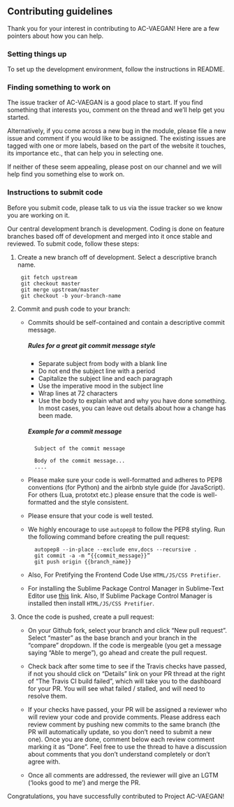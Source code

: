 ## Contributing guidelines

Thank you for your interest in contributing to AC-VAEGAN! Here are a few pointers about how you can help.

### Setting things up

To set up the development environment, follow the instructions in README.

### Finding something to work on

The issue tracker of AC-VAEGAN is a good place to start. If you find something that interests you, comment on the thread and we’ll help get you started.

Alternatively, if you come across a new bug in the module, please file a new issue and comment if you would like to be assigned. The existing issues are tagged with one or more labels, based on the part of the website it touches, its importance etc., that can help you in selecting one.

If neither of these seem appealing, please post on our channel and we will help find you something else to work on.

### Instructions to submit code

Before you submit code, please talk to us via the issue tracker so we know you are working on it.

Our central development branch is development. Coding is done on feature branches based off of development and merged into it once stable and reviewed. To submit code, follow these steps:

1. Create a new branch off of development. Select a descriptive branch name.

        git fetch upstream
        git checkout master
        git merge upstream/master
        git checkout -b your-branch-name

2. Commit and push code to your branch:

    - Commits should be self-contained and contain a descriptive commit message.
        ##### Rules for a great git commit message style
        - Separate subject from body with a blank line
        - Do not end the subject line with a period
        - Capitalize the subject line and each paragraph
        - Use the imperative mood in the subject line
        - Wrap lines at 72 characters
        - Use the body to explain what and why you have done something. In most cases, you can leave out details about how a change has been made.

        ##### Example for a commit message
            Subject of the commit message

            Body of the commit message...
            ....

    - Please make sure your code is well-formatted and adheres to PEP8 conventions (for Python) and the airbnb style guide (for JavaScript). For others (Lua, prototxt etc.) please ensure that the code is well-formatted and the style consistent.
    - Please ensure that your code is well tested.
    - We highly encourage to use `autopep8` to follow the PEP8 styling. Run the following command before creating the pull request:

            autopep8 --in-place --exclude env,docs --recursive .     
            git commit -a -m “{{commit_message}}”
            git push origin {{branch_name}}
    - Also, For Pretifying the Frontend Code Use ```HTML/JS/CSS Pretifier```.
    - For installing the Sublime Package Control Manager in Sublime-Text Editor use [this](https://packagecontrol.io/installation#st2) link. Also, If Sublime Package Control Manager is installed then install ```HTML/JS/CSS Pretifier```.

3. Once the code is pushed, create a pull request:

    - On your Github fork, select your branch and click “New pull request”. Select “master” as the base branch and your branch in the “compare” dropdown.
If the code is mergeable (you get a message saying “Able to merge”), go ahead and create the pull request.
    - Check back after some time to see if the Travis checks have passed, if not you should click on “Details” link on your PR thread at the right of “The Travis CI build failed”, which will take you to the dashboard for your PR. You will see what failed / stalled, and will need to resolve them.
    - If your checks have passed, your PR will be assigned a reviewer who will review your code and provide comments. Please address each review comment by pushing new commits to the same branch (the PR will automatically update, so you don’t need to submit a new one). Once you are done, comment below each review comment marking it as “Done”. Feel free to use the thread to have a discussion about comments that you don’t understand completely or don’t agree with.

    - Once all comments are addressed, the reviewer will give an LGTM (‘looks good to me’) and merge the PR.

Congratulations, you have successfully contributed to Project AC-VAEGAN!